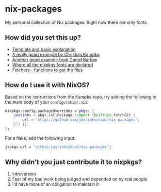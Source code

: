 # nix-packages

My personal collection of Nix packages. Right now there are only fonts.

## How did you set this up?

- [Template and basic explanation](https://nix-tutorial.gitlabpages.inria.fr/nix-tutorial/experiment-packaging.html#)
- [A really good example by Christian Kampka](https://github.com/kampka/nix-packages)
- [Another good example from Daniel Barlow](https://github.com/telent/nix-local)
- [Where all the nixpkgs fonts are declared](https://github.com/NixOS/nixpkgs/tree/master/pkgs/data/fonts)
- [Fetchers - functions to get the files](https://ryantm.github.io/nixpkgs/builders/fetchers/)

## How do I use it with NixOS?

Based on the instructions from the Kampka repo, try adding the following in the main body of your `configuration.nix`:

```nix
nixpkgs.config.packageOverrides = pkgs: {
    justinhs = pkgs.callPackage (import (builtins.fetchGit {
        url = "https://github.com/justinhschaaf/nix-packages";
    })) {};
};
```

For a flake, add the following input:

```nix
jspkgs.url = "github:justinhschaaf/nix-packages";
```

## Why didn't you just contribute it to nixpkgs?

1. Introversion
2. Fear of my bad work being judged and depended on by real people
3. I'd have more of an obligation to maintain it
